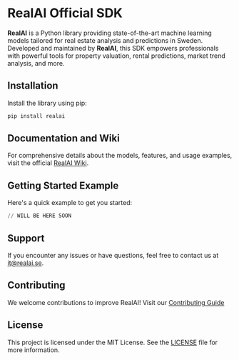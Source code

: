 # RealAI Official SDK

**RealAI** is a Python library providing state-of-the-art machine learning models tailored for real estate analysis and predictions in Sweden. Developed and maintained by **RealAI**, this SDK empowers professionals with powerful tools for property valuation, rental predictions, market trend analysis, and more.

## Installation

Install the library using pip:

```bash
pip install realai
```
## Documentation and Wiki

For comprehensive details about the models, features, and usage examples, visit the official [RealAI Wiki](https://github.com/RealAISwe/realai-sdk/wiki).

## Getting Started Example

Here's a quick example to get you started:

```python
// WILL BE HERE SOON
```
## Support

If you encounter any issues or have questions, feel free to contact us at it@realai.se.

## Contributing

We welcome contributions to improve RealAI! Visit our [Contributing Guide](https://github.com/RealAISwe/realai-sdk/blob/main/CONTRIBUTING.md) 

## License

This project is licensed under the MIT License. See the [LICENSE](https://github.com/RealAISwe/realai-sdk/blob/main/LICENSE) file for more information.
